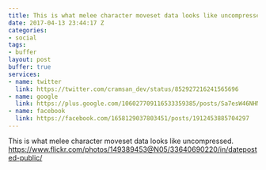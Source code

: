 ```yaml
---
title: This is what melee character moveset data looks like uncompressed.
date: 2017-04-13 23:44:17 Z
categories:
- social
tags:
- buffer
layout: post
buffer: true
services:
- name: twitter
  link: https://twitter.com/cramsan_dev/status/852927216241565696
- name: google
  link: https://plus.google.com/106027709116533359385/posts/Sa7esW46NHN
- name: facebook
  link: https://facebook.com/1658129037803451/posts/1912453885704297
---
```


This is what melee character moveset data looks like uncompressed. <a class="url" href="https://www.flickr.com/photos/149389453@N05/33640690220/in/dateposted-public/" rel="external nofollow" target="_blank">https://www.flickr.com/photos/149389453@N05/33640690220/in/dateposted-public/</a>
